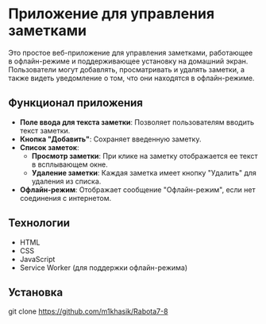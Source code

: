 # Приложение для управления заметками

Это простое веб-приложение для управления заметками, работающее в офлайн-режиме и поддерживающее установку на домашний экран. Пользователи могут добавлять, просматривать и удалять заметки, а также видеть уведомление о том, что они находятся в офлайн-режиме.

## Функционал приложения

- **Поле ввода для текста заметки**: Позволяет пользователям вводить текст заметки.
- **Кнопка "Добавить"**: Сохраняет введенную заметку.
- **Список заметок**: 
  - **Просмотр заметки**: При клике на заметку отображается ее текст в всплывающем окне.
  - **Удаление заметки**: Каждая заметка имеет кнопку "Удалить" для удаления из списка.
- **Офлайн-режим**: Отображает сообщение "Офлайн-режим", если нет соединения с интернетом.

## Технологии

- HTML
- CSS
- JavaScript
- Service Worker (для поддержки офлайн-режима)

## Установка
git clone https://github.com/m1khasik/Rabota7-8
